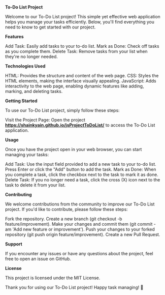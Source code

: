 **To-Do List Project**

Welcome to our To-Do List project! This simple yet effective web application helps you manage your tasks efficiently. Below, you'll find everything you need to know to get started with our project.

**Features**

Add Task: Easily add tasks to your to-do list.
Mark as Done: Check off tasks as you complete them.
Delete Task: Remove tasks from your list when they're no longer needed.

**Technologies Used**

HTML: Provides the structure and content of the web page.
CSS: Styles the HTML elements, making the interface visually appealing.
JavaScript: Adds interactivity to the web page, enabling dynamic features like adding, marking, and deleting tasks.

**Getting Started**

To use our To-Do List project, simply follow these steps:

Visit the Project Page: Open the project **https://shainkyain.github.io/jsProjectToDoList/** to access the To-Do List application.

**Usage**

Once you have the project open in your web browser, you can start managing your tasks:

Add Task: Use the input field provided to add a new task to your to-do list. Press Enter or click the "Add" button to add the task.
Mark as Done: When you complete a task, click the checkbox next to the task to mark it as done.
Delete Task: If you no longer need a task, click the cross (X) icon next to the task to delete it from your list.

**Contributing**

We welcome contributions from the community to improve our To-Do List project. If you'd like to contribute, please follow these steps:

Fork the repository.
Create a new branch (git checkout -b feature/improvement).
Make your changes and commit them (git commit -am 'Add new feature or improvement').
Push your changes to your forked repository (git push origin feature/improvement).
Create a new Pull Request.

**Support**

If you encounter any issues or have any questions about the project, feel free to open an issue on GitHub.

**License**

This project is licensed under the MIT License.

Thank you for using our To-Do List project! Happy task managing! 📝
